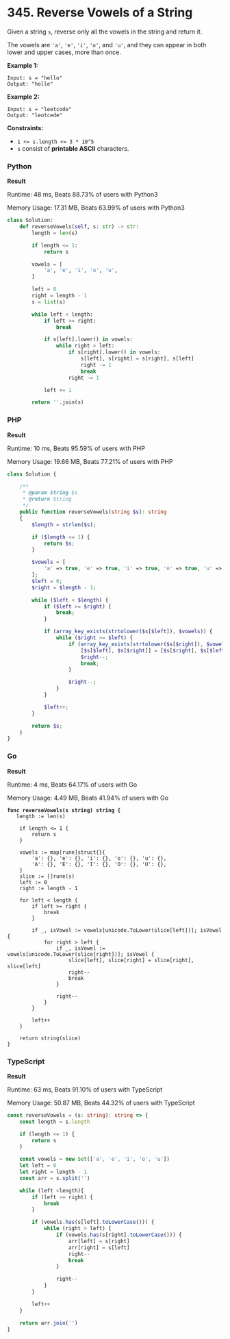 # 345. Reverse Vowels of a String

Given a string `s`, reverse only all the vowels in the string and return it.

The vowels are `'a'`, `'e'`, `'i'`, `'o'`, and `'u'`, and they can appear in both lower and upper cases, more than once.

**Example 1:**

```
Input: s = "hello"
Output: "holle"
```

**Example 2:**

```
Input: s = "leetcode"
Output: "leotcede"
```

**Constraints:**

* `1 <= s.length <= 3 * 10^5`
* `s` consist of **printable ASCII** characters.

### Python

**Result**

Runtime: 48 ms, Beats 88.73% of users with Python3

Memory Usage: 17.31 MB, Beats 63.99% of users with Python3

```python
class Solution:
    def reverseVowels(self, s: str) -> str:
        length = len(s)

        if length <= 1:
            return s

        vowels = [
            'a', 'e', 'i', 'o', 'u',
        ]

        left = 0
        right = length - 1
        s = list(s)

        while left < length:
            if left >= right:
                break

            if s[left].lower() in vowels:
                while right > left:
                    if s[right].lower() in vowels:
                        s[left], s[right] = s[right], s[left]
                        right -= 1
                        break
                    right -= 1

            left += 1

        return ''.join(s)
```

### PHP

**Result**

Runtime: 10 ms, Beats 95.59% of users with PHP

Memory Usage: 19.66 MB, Beats 77.21% of users with PHP

```php
class Solution {

    /**
     * @param String $s
     * @return String
     */
    public function reverseVowels(string $s): string
    {
        $length = strlen($s);

        if ($length <= 1) {
            return $s;
        }

        $vowels = [
            'a' => true, 'e' => true, 'i' => true, 'o' => true, 'u' => true,
        ];
        $left = 0;
        $right = $length - 1;

        while ($left < $length) {
            if ($left >= $right) {
                break;
            }

            if (array_key_exists(strtolower($s[$left]), $vowels)) {
                while ($right >= $left) {
                    if (array_key_exists(strtolower($s[$right]), $vowels)) {
                        [$s[$left], $s[$right]] = [$s[$right], $s[$left]];
                        $right--;
                        break;
                    }

                    $right--;
                }
            }

            $left++;
        }

        return $s;
    }
}
```

### Go

**Result**

Runtime: 4 ms, Beats 64.17% of users with Go

Memory Usage: 4.49 MB, Beats 41.94% of users with Go

<pre class="language-go"><code class="lang-go"><strong>func reverseVowels(s string) string {
</strong>	length := len(s)

	if length &#x3C;= 1 {
		return s
	}

	vowels := map[rune]struct{}{
		'a': {}, 'e': {}, 'i': {}, 'o': {}, 'u': {},
		'A': {}, 'E': {}, 'I': {}, 'O': {}, 'U': {},
	}
	slice := []rune(s)
	left := 0
	right := length - 1

	for left &#x3C; length {
		if left >= right {
			break
		}

		if _, isVowel := vowels[unicode.ToLower(slice[left])]; isVowel {
			for right > left {
				if _, isVowel := vowels[unicode.ToLower(slice[right])]; isVowel {
					slice[left], slice[right] = slice[right], slice[left]
					right--
					break
				}

				right--
			}
		}

		left++
	}

	return string(slice)
}
</code></pre>

### TypeScript

**Result**

Runtime: 63 ms, Beats 91.10% of users with TypeScript

Memory Usage: 50.87 MB, Beats 44.32% of users with TypeScript

```typescript
const reverseVowels = (s: string): string => {
    const length = s.length

    if (length <= 1) {
        return s
    }

    const vowels = new Set(['a', 'e', 'i', 'o', 'u'])
    let left = 0
    let right = length - 1
    const arr = s.split('')

    while (left <length){
        if (left >= right) {
            break
        }

        if (vowels.has(s[left].toLowerCase())) {
            while (right > left) {
                if (vowels.has(s[right].toLowerCase())) {
                    arr[left] = s[right]
                    arr[right] = s[left]
                    right--
                    break
                }

                right--
            }
        }

        left++
    }

    return arr.join('')
}
```
